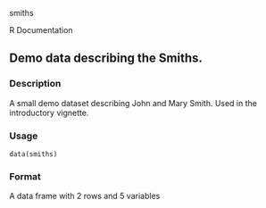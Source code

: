 smiths

R Documentation

## Demo data describing the Smiths.

### Description

A small demo dataset describing John and Mary Smith. Used in the introductory
vignette.

### Usage

    
    data(smiths)

### Format

A data frame with 2 rows and 5 variables

